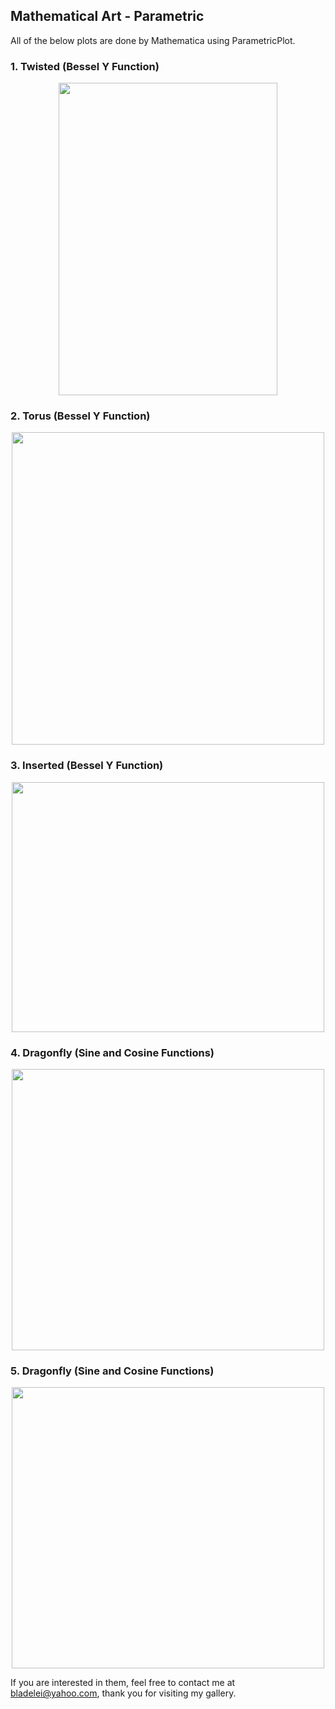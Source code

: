 ## Mathematical Art - Parametric
All of the below plots are done by Mathematica using ParametricPlot.

### 1. Twisted (Bessel Y Function)
<p align="center"><img src= "https://user-images.githubusercontent.com/66701331/183236753-db570d86-c3eb-43a2-a8e9-915ad897ffe3.png" width="350" height="500" ></p>

### 2. Torus (Bessel Y Function)
<p align="center"><img src= "https://user-images.githubusercontent.com/66701331/183236671-80d70994-f625-4b91-a2e6-dffd142ede37.png" width="500" height="500" ></p>

### 3. Inserted (Bessel Y Function)
<p align="center"><img src= "https://user-images.githubusercontent.com/66701331/183236813-874f129d-4ab0-474c-86ee-c80502720098.png"  width="500" height="400" ></p>

### 4. Dragonfly (Sine and Cosine Functions)
<p align="center"><img src= "https://user-images.githubusercontent.com/66701331/183236895-56471ace-20e0-474b-9105-59c129854e4d.png"  width="500" height="450" ></p>

### 5. Dragonfly (Sine and Cosine Functions)
<p align="center"><img src= "https://user-images.githubusercontent.com/66701331/183236895-56471ace-20e0-474b-9105-59c129854e4d.png"  width="500" height="450" ></p>

If you are interested in them, feel free to contact me at bladelei@yahoo.com, thank you for visiting my gallery.
